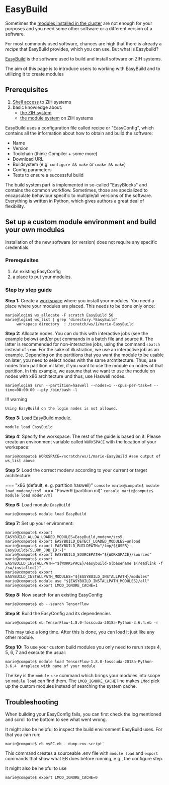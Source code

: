 # EasyBuild

Sometimes the [modules installed in the cluster](modules.md) are not enough for your purposes and
you need some other software or a different version of a software.

For most commonly used software, chances are high that there is already a *recipe* that EasyBuild
provides, which you can use. But what is Easybuild?

[EasyBuild](https://easybuilders.github.io/easybuild/) is the software used to build and install
software on ZIH systems.

The aim of this page is to introduce users to working with EasyBuild and to utilizing it to create
modules

## Prerequisites

1. [Shell access](../access/ssh_login.md) to ZIH systems
1. basic knowledge about:
   - [the ZIH system](../jobs_and_resources/hardware_overview.md)
   - [the module system](modules.md) on ZIH systems

EasyBuild uses a configuration file called recipe or "EasyConfig", which contains all the
information about how to obtain and build the software:

-   Name
-   Version
-   Toolchain (think: Compiler + some more)
-   Download URL
-   Buildsystem (e.g. `configure && make` or `cmake && make`)
-   Config parameters
-   Tests to ensure a successful build

The build system part is implemented in so-called "EasyBlocks" and contains the common workflow.
Sometimes, those are specialized to encapsulate behaviour specific to multiple/all versions of the
software. Everything is written in Python, which gives authors a great deal of flexibility.

## Set up a custom module environment and build your own modules

Installation of the new software (or version) does not require any specific credentials.

### Prerequisites

1. An existing EasyConfig
1. a place to put your modules.

### Step by step guide

**Step 1:** Create a [workspace](../data_lifecycle/workspaces.md#allocate-a-workspace) where you
install your modules. You need a place where your modules are placed. This needs to be done only
once:

```console
marie@login$ ws_allocate -F scratch EasyBuild 50
marie@login$ ws_list | grep 'directory.*EasyBuild'
     workspace directory  : /scratch/ws/1/marie-EasyBuild
```

**Step 2:** Allocate nodes. You can do this with interactive jobs (see the example below) and/or
put commands in a batch file and source it. The latter is recommended for non-interactive jobs,
using the command `sbatch` instead of `srun`. For the sake of illustration, we use an
interactive job as an example. Depending on the partitions that you want the module to be usable on
later, you need to select nodes with the same archtitecture. Thus, use nodes from partition ml
later, if you want to use the module on nodes of that partition. In this example, we assume that we
want to use the module on nodes with x86 architecture und thus, use Haswell nodes.

```console
marie@login$ srun --partition=haswell --nodes=1 --cpus-per-task=4 --time=08:00:00 --pty /bin/bash -l
```

!!! warning

    Using EasyBuild on the login nodes is not allowed.

**Step 3:** Load EasyBuild module.

```console
module load EasyBuild
```

**Step 4:** Specify the workspace. The rest of the guide is based on it. Please create an
environment variable called `WORKSPACE` with the location of your workspace:

```console
marie@compute$ WORKSPACE=/scratch/ws/1/marie-EasyBuild #see output of ws_list above
```

**Step 5:** Load the correct modenv according to your current or target architecture:

=== "x86 (default, e. g. partition haswell)"
    ```console
    marie@compute$ module load modenv/scs5
    ```
=== "Power9 (partition ml)"
    ```console
    marie@compute$ module load modenv/ml
    ```

**Step 6:** Load module `EasyBuild`

```console
marie@compute$ module load EasyBuild
```

**Step 7:** Set up your environment:

```console
marie@compute$ export EASYBUILD_ALLOW_LOADED_MODULES=EasyBuild,modenv/scs5
marie@compute$ export EASYBUILD_DETECT_LOADED_MODULES=unload
marie@compute$ export EASYBUILD_BUILDPATH="/tmp/${USER}-EasyBuild${SLURM_JOB_ID:-}"
marie@compute$ export EASYBUILD_SOURCEPATH="${WORKSPACE}/sources"
marie@compute$ export EASYBUILD_INSTALLPATH="${WORKSPACE}/easybuild-$(basename $(readlink -f /sw/installed))"
marie@compute$ export EASYBUILD_INSTALLPATH_MODULES="${EASYBUILD_INSTALLPATH}/modules"
marie@compute$ module use "${EASYBUILD_INSTALLPATH_MODULES}/all"
marie@compute$ export LMOD_IGNORE_CACHE=1
```

**Step 8:** Now search for an existing EasyConfig:

```console
marie@compute$ eb --search TensorFlow
```

**Step 9:** Build the EasyConfig and its dependencies

```console
marie@compute$ eb TensorFlow-1.8.0-fosscuda-2018a-Python-3.6.4.eb -r
```

This may take a long time. After this is done, you can load it just like any other module.

**Step 10:** To use your custom build modules you only need to rerun steps 4, 5, 6, 7 and execute
the usual:

```console
marie@compute$ module load TensorFlow-1.8.0-fosscuda-2018a-Python-3.6.4  #replace with name of your module
```

The key is the `module use` command which brings your modules into scope so `module load` can find
them. The `LMOD_IGNORE_CACHE` line makes `LMod` pick up the custom modules instead of searching the
system cache.

## Troubleshooting

When building your EasyConfig fails, you can first check the log mentioned and scroll to the bottom
to see what went wrong.

It might also be helpful to inspect the build environment EasyBuild uses. For that you can run:

```console
marie@compute$ eb myEC.eb --dump-env-script`
```

This command creates a sourceable .env file with `module load` and `export` commands that show what
EB does before running, e.g., the configure step.

It might also be helpful to use

```console
marie@compute$ export LMOD_IGNORE_CACHE=0
```
